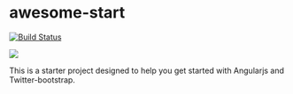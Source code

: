 awesome-start
=============

[![Build Status](https://travis-ci.org/jedimdan/awesome-start.png?branch=master)](undefined)

<img src="https://travis-ci.org/jedimdan/awesome-start.png?branch=master">

This is a starter project designed to help you get started with Angularjs and Twitter-bootstrap. 
